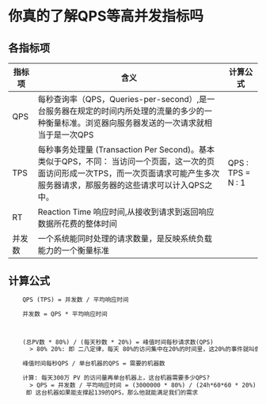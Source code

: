 # 你真的了解QPS等高并发指标吗
## 各指标项
|指标项|含义|计算公式|
|---|---|---|
|QPS|每秒查询率（QPS，Queries-per-second）,是一台服务器在规定的时间内所处理的流量的多少的一种衡量标准。浏览器向服务器发送的一次请求就相当于是一次QPS||
|TPS|每秒事务处理量 (Transaction Per Second)。基本类似于QPS，不同： 当访问一个页面，这一次的页面访问形成一次TPS，而一次页面请求可能产生多次服务器请求，那服务器的这些请求可以计入QPS之中。|QPS : TPS = N : 1|
|RT|Reaction Time 响应时间,从接收到请求到返回响应数据所花费的整体时间||
|并发数|一个系统能同时处理的请求数量，是反映系统负载能力的一个衡量标准||

## 计算公式
```txt
    QPS (TPS) = 并发数 / 平均响应时间

    并发数 = QPS * 平均响应时间



    (总PV数 * 80%) / (每天秒数 * 20%) = 峰值时间每秒请求数(QPS)
      > 80% 20%: 即 二八定律，每天 80%的访问集中在20%的时间里，这20%的事件就叫做峰值时间

    峰值时间每秒QPS / 单台机器的QPS = 需要的机器数

    计算: 每天300万 PV 的访问量再单台机器上，这台机器需要多少QPS?
      > QPS = 并发数 / 平均响应时间 = (3000000 * 80%) / (24h*60*60 * 20%) = 139 (QPS)
     即 这台机器如果能支撑起139的QPS，那么他就能满足我们的需求
```